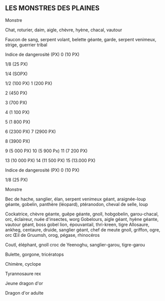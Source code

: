 ## LES MONSTRES DES PLAINES


Monstre

Chat, roturier, daim, aigle, chèvre, hyène,
chacal, vautour

Faucon de sang, serpent volant, belette
géante, garde, serpent venimeux, strige,
guerrier tribal

Indice de
dangerosité (PX)
0 (10 PX)

1/8 (25 PX)

1/4 (SOPX)

1/2 (100 PX)
1 (200 PX)

2 (450 PX)

3 (700 PX)

4 (1 100 PX)

5 (1 800 PX)

6 (2300 PX)
7 (2900 PX)

8 (3900 PX)

9 (5 000 PX)
10 (5 900 Px)
11 (7 200 PX)

13 (10 000 PX)
14 (11 500 PX)
15 (13.000 PX)

Indice de
dangerosité (PX)
0 (10 PX)

1/8 (25 PX)

Monstre

Bec de hache, sanglier, élan, serpent
venimeux géant, araignée-loup géante,
gobelin, panthère (léopard), ptéranodon,
cheval de selle, loup

Cockatrice, chèvre géante, guêpe géante,
gnoll, hobgobelin, garou-chacal, orc,
éclaireur, nuée d'insectes, worg
Gobelours, aigle géant, hyène géante,
vautour géant, boss gobel
lion, épouvantail, thri-kreen, tigre
Allosaure, ankheg, centaure, druide,
sanglier géant, chef de meute gnoll,
griffon, ogre, orc Œil de Gruumsh, orog,
pégase, rhinocéros

Coutl, éléphant, gnoll croc de Yeenoghu,
sanglier-garou, tigre-garou

Bulette, gorgone, tricératops

Chimère, cyclope

Tyrannosaure rex

Jeune dragon d'or

Dragon d'or adulte
